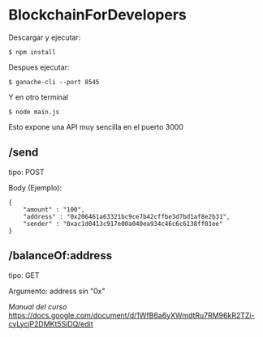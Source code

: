 # BlockchainForDevelopers

Descargar y ejecutar:
```
$ npm install
```
Despues ejecutar:
```
$ ganache-cli --port 8545
```
Y en otro terminal
```
$ node main.js
```
Esto expone una API muy sencilla en el puerto 3000

## /send
tipo: POST

Body (Ejemplo):
```
{
	"amount" : "100",
	"address" : "0x206461a63321bc9ce7b42cffbe3d7bd1af8e2b31",
	"sender" : "0xac1d0413c917e00a040ea934c46c6c6138ff01ee"
}
```

## /balanceOf:address
tipo: GET

Argumento: address sin "0x"

*Manual del curso*
https://docs.google.com/document/d/1WfB6a6yXWmdtRu7RM96kR2TZi-cyLycjP2DMKt5SiDQ/edit
